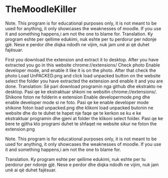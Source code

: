 # TheMoodleKiller
Note.
This program is for educational purposes only, it is not meant to be used for anything, it only showcases the weaknesses of moodle.
If you use it and something happens,i am not the one to blame for.
Translation.
Ky program eshte per qellime edukimi, nuk eshte per tu perdorur per ndonje gjë.
Nese e perdor dhe diqka ndodh ne vijim, nuk jam unë ai që duhet fajësuar.


First you download the extension and extract it to desktop.
After you have extracted you go in this website chrome://extensions/
Check photo Enable developer mode, and enable it like it is on the photo.
After that check the photo Load UnPACKED.png and click load unpacked button on the website select the folder you have extracted the extension and enable it and you are done.
Translation:
Së pari download programin nga github dhe ekstrakto ne desktop.
Pasi qe ke ekstraktuar shkoni ne websitin chrome://extensions/.
Shikone foton ne folderin e extension Enable developermode.png dhe enable developer mode si ne foto.
Pasi qe ke enable developer mode shikone foton load unpacked.png dhe klikoni load unpacked butonin ne website dhe do te duhet te hapet nje faqe qe te kerkon se ku e ke ekstraktuar programin dhe gjeni at folder the klikoni select folder.
Pasi qe ke bere te gjitha kto programi duhet te shfaqet ne website sikur ne foton the extension.png
 
Note.
This program is for educational purposes only, it is not meant to be used for anything, it only showcases the weaknesses of moodle.
If you use it and something happens,i am not the one to blame for.

Translation.
Ky program eshte per qellime edukimi, nuk eshte per tu perdorur per ndonje gjë.
Nese e perdor dhe diqka ndodh ne vijim, nuk jam unë ai që duhet fajësuar.
